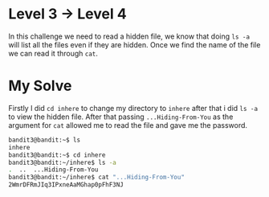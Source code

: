 # Level 3 -> Level 4
In this challenge we need to read a hidden file, we know that doing `ls -a` will list all the files even if they are hidden. Once we find the name of the file we can read it through `cat`.

# My Solve
Firstly I did `cd inhere` to change my directory to `inhere` after that i did `ls -a` to view the hidden file. After that passing `...Hiding-From-You` as the argument for `cat` allowed me to read the file and gave me the password.
```bash
bandit3@bandit:~$ ls
inhere
bandit3@bandit:~$ cd inhere
bandit3@bandit:~/inhere$ ls -a
.  ..  ...Hiding-From-You
bandit3@bandit:~/inhere$ cat "...Hiding-From-You"
2WmrDFRmJIq3IPxneAaMGhap0pFhF3NJ
